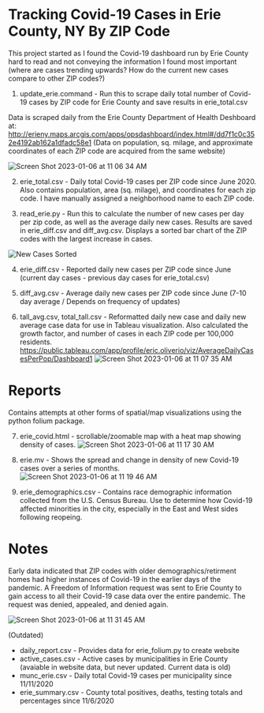 # Tracking Covid-19 Cases in Erie County, NY By ZIP Code
This project started as I found the Covid-19 dashboard run by Erie County hard to read and not conveying the information I found most important (where are cases trending upwards? How do the current new cases compare to other ZIP codes?)

1) update_erie.command - Run this to scrape daily total number of Covid-19 cases by ZIP code for Erie County and save results in erie_total.csv

Data is scraped daily from the Erie County Department of Health Deshboard at:
http://erieny.maps.arcgis.com/apps/opsdashboard/index.html#/dd7f1c0c352e4192ab162a1dfadc58e1
(Data on population, sq. milage, and approximate coordinates of each ZIP code are acquired from the same website)

![Screen Shot 2023-01-06 at 11 06 34 AM](https://user-images.githubusercontent.com/25538281/211050942-7b6dee64-ab77-4ef2-8f8b-2b53172db097.png)

2) erie_total.csv - Daily total Covid-19 cases per ZIP code since June 2020. Also contains population, area (sq. milage), and coordinates for each zip code. I have manually assigned a neighborhood name to each ZIP code.

3) read_erie.py - Run this to calculate the number of new cases per day per zip code, as well as the average daily new cases. Results are saved in erie_diff.csv and diff_avg.csv. Displays a sorted bar chart of the ZIP codes with the largest increase in cases.

![New Cases Sorted](https://user-images.githubusercontent.com/25538281/211052127-2f6597ec-e3ec-4788-9112-ec78294528e7.png)

4) erie_diff.csv - Reported daily new cases per ZIP code since June (current day cases - previous day cases for erie_total.csv)

5) diff_avg.csv - Average daily new cases per ZIP code since June (7-10 day average / Depends on frequency of updates)

6) tall_avg.csv, total_tall.csv - Reformatted daily new case and daily new average case data for use in Tableau visualization. Also calculated the growth factor, and number of cases in each ZIP code per 100,000 residents.
https://public.tableau.com/app/profile/eric.oliverio/viz/AverageDailyCasesPerPop/Dashboard1 
 ![Screen Shot 2023-01-06 at 11 07 35 AM](https://user-images.githubusercontent.com/25538281/211051076-518894b5-563c-45fd-8a63-d530f8003d45.png)

# Reports
Contains attempts at other forms of spatial/map visualizations using the python folium package.

7) erie_covid.html - scrollable/zoomable map with a heat map showing density of cases.
![Screen Shot 2023-01-06 at 11 17 30 AM](https://user-images.githubusercontent.com/25538281/211052967-1a5aa233-1410-418f-b778-f725a22a2e11.png)

8) erie.mv - Shows the spread and change in density of new Covid-19 cases over a series of months.
  ![Screen Shot 2023-01-06 at 11 19 46 AM](https://user-images.githubusercontent.com/25538281/211053200-6e30234c-065d-4b4e-aa66-08bfe24c1670.png)
  
9) erie_demographics.csv - Contains race demographic information collected from the U.S. Census Bureau. Use to determine how Covid-19 affected minorities in the city, especially in the East and West sides following reopeing.

# Notes
Early data indicated that ZIP codes with older demographics/retirment homes had higher instances of Covid-19 in the earlier days of the pandemic. A Freedom of Information request was sent to Erie County to gain access to all their Covid-19 case data over the entire pandemic. The request was denied, appealed, and denied again.


![Screen Shot 2023-01-06 at 11 31 45 AM](https://user-images.githubusercontent.com/25538281/211055850-3908f71f-9aa5-4494-9a2d-06a987e2a98f.png)


(Outdated)

* daily_report.csv - Provides data for erie_folium.py to create website  
* active_cases.csv - Active cases by municipalities in Erie County (avaiable in website data, but never updated. Current data is old)
* munc_erie.csv - Daily total Covid-19 cases per municipality since 11/11/2020
* erie_summary.csv - County total positives, deaths, testing totals and percentages since 11/6/2020
